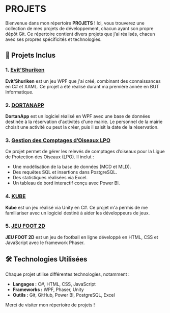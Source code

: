 # **PROJETS**

Bienvenue dans mon répertoire **PROJETS** ! Ici, vous trouverez une collection de mes projets de développement, chacun ayant son propre dépôt Git. Ce répertoire contient divers projets que j'ai réalisés, chacun avec ses propres spécificités et technologies.

## 📁 **Projets Inclus**

### 1. [Evit'Shuriken](https://github.com/melih0132/PROJETS/tree/main/EVIT_SHURIKEN)  
**Evit'Shuriken** est un jeu WPF que j'ai créé, combinant des connaissances en C# et XAML. Ce projet a été réalisé durant ma première année en BUT Informatique.  

### 2. [DORTANAPP](https://github.com/melih0132/PROJETS/tree/main/DORTANAPP)  
**DortanApp** est un logiciel réalisé en WPF avec une base de données destinée à la réservation d'activités d'une mairie. Le personnel de la mairie choisit une activité ou peut la créer, puis il saisit la date de la réservation.  

### 3. [Gestion des Comptages d’Oiseaux LPO](https://github.com/melih0132/PROJETS/tree/main/GESTION_LPO)  
Ce projet permet de gérer les relevés de comptages d’oiseaux pour la Ligue de Protection des Oiseaux (LPO). Il inclut :  
- Une modélisation de la base de données (MCD et MLD).  
- Des requêtes SQL et insertions dans PostgreSQL.  
- Des statistiques réalisées via Excel.  
- Un tableau de bord interactif conçu avec Power BI.  

### 4. [KUBE](https://github.com/melih0132/PROJETS/tree/main/KUBE)  
**Kube** est un jeu réalisé via Unity en C#. Ce projet m'a permis de me familiariser avec un logiciel destiné à aider les développeurs de jeux.  

### 5. [JEU FOOT 2D](https://github.com/melih0132/PROJETS/tree/main/JEU_FOOT_2D)  
**JEU FOOT 2D** est un jeu de football en ligne développé en HTML, CSS et JavaScript avec le framework Phaser.  

## 🛠️ **Technologies Utilisées**

Chaque projet utilise différentes technologies, notamment :  

- **Langages :** C#, HTML, CSS, JavaScript  
- **Frameworks :** WPF, Phaser, Unity  
- **Outils :** Git, GitHub, Power BI, PostgreSQL, Excel  

Merci de visiter mon répertoire de projets !  
